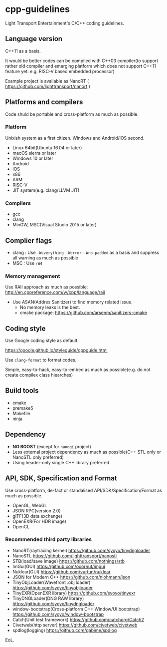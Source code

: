 # cpp-guidelines

Light Transport Entertainment's C/C++ coding guidelines.

## Language version

C++11 as a basis.

It would be better codes can be compiled with C++03 compiler(to support rather old compiler and emerging platform which does not support C++11 feature yet: e.g. RISC-V based embedded processor)

Example project is available as NanoRT ( https://github.com/lighttransport/nanort )

## Platforms and compilers

Code shuld be portable and cross-platform as much as possible.

### Platform

Unixish system as a first citizen. Windows and Android/iOS second.

* Linux 64bit(Ubuntu 16.04 or later)
* macOS sierra or later
* Windows 10 or later
* Android
* iOS
* x86
* ARM
* RISC-V
* JIT system(e.g. clang/LLVM JIT)

### Compilers

* gcc
* clang
* MinGW, MSC(Visual Studio 2015 or later)

## Complier flags

* clang : Use `-Weverything -Werror -Wno-padded` as a basis and suppress all warning as much as possible
* MSC : Use `/W4`

### Memory management

Use RAII approach as much as possible: http://en.cppreference.com/w/cpp/language/raii

* Use ASAN(Addres Sanitizer) to find memory related issue.
  * No memory leaks is the best.
  * cmake package: https://github.com/arsenm/sanitizers-cmake

## Coding style

Use Google coding style as default.

https://google.github.io/styleguide/cppguide.html

Use `clang-format` to format codes.

Simple, easy-to-hack, easy-to-embed as much as possible(e.g. do not create compilex class hiearches)

## Build tools

* cmake
* premake5 
* Makefile
* ninja

## Dependency

* **NO BOOST** (except for `nanogi` project)
* Less external project dependency as much as possible(C++ STL only or NanoSTL only  preferred)
* Using header-only single C++ library preferred.

## API, SDK, Specification and Format

Use cross-platform, de-fact or standalised API/SDK/Specification/Format as much as possible.

* OpenGL, WebGL
* JSON RPC(version 2.0)
* glTF(3D data exchange)
* OpenEXR(For HDR image)
* OpenCL

### Recommended third party libraries

* NanoRT(raytracing kernel) https://github.com/syoyo/tinydngloader
* NanoSTL https://github.com/lighttransport/nanostl
* STB(load/save image) https://github.com/nothings/stb
* ImGui(GUI) https://github.com/ocornut/imgui
* Nuklear(GUI) https://github.com/vurtun/nuklear
* JSON for Modern C++ https://github.com/nlohmann/json
* TinyObjLoader(Wavefront .obj loader) https://github.com/syoyo/tinyobjloader
* TinyEXR(OpenEXR library) https://github.com/syoyo/tinyexr
* TinyDNGLoader(DNG RAW library) https://github.com/syoyo/tinydngloader
* window-bootstrap(Cross-platform C++ Window/UI bootstrap) https://github.com/syoyo/window-bootstrap
* Catch(Unit test framework) https://github.com/catchorg/Catch2
* Civetweb(http server) https://github.com/civetweb/civetweb
* spdlog(logging) https://github.com/gabime/spdlog

EoL.
